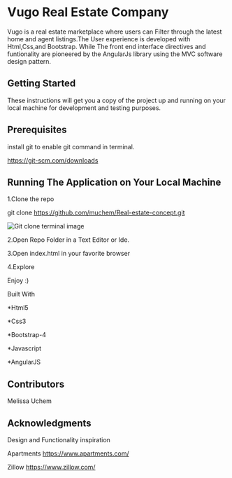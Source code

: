 # Vugo Real Estate Company

Vugo is a real estate marketplace where users can Filter through the latest home and agent listings.The User experience is developed with Html,Css,and Bootstrap. While The front end interface directives and funtionality are pioneered by the AngularJs library using the MVC software design pattern.

## Getting Started
These instructions will get you a copy of the project up and running on your local machine for development and testing purposes.

## Prerequisites
install git to enable git command in terminal.


https://git-scm.com/downloads

## Running The Application on Your Local Machine
 1.Clone the repo
 
  git clone  https://github.com/muchem/Real-estate-concept.git
  
  
 ![Git clone terminal image](https://opensource.com/sites/default/files/u128651/git_guide12.png)

 
 2.Open Repo Folder in a Text Editor or Ide.
 
 3.Open index.html in your favorite browser
 
 4.Explore

Enjoy :)

Built With


 *Html5
 
 *Css3
 
 *Bootstrap-4
 
 *Javascript
 
 *AngularJS
 

## Contributors
 Melissa Uchem

## Acknowledgments
Design and Functionality inspiration

Apartments
https://www.apartments.com/

Zillow
https://www.zillow.com/
